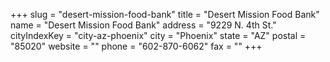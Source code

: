 +++
slug = "desert-mission-food-bank"
title = "Desert Mission Food Bank"
name = "Desert Mission Food Bank"
address = "9229 N. 4th St."
cityIndexKey = "city-az-phoenix"
city = "Phoenix"
state = "AZ"
postal = "85020"
website = ""
phone = "602-870-6062"
fax = ""
+++
